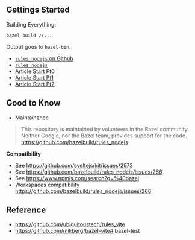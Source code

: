 ## Gettings Started

Building Everything:
```
bazel build //...
```

Output goes to `bazel-bin`.

* [`rules_nodejs` on Github](https://github.com/bazelbuild/rules_nodejs/tree/3.x)
* [`rules_nodejs`](https://bazelbuild.github.io/rules_nodejs/)
* [Article Start Pt0](https://levelup.gitconnected.com/build-and-run-your-first-go-application-with-bazel-ab83acb747f5)
* [Article Start Pt1](https://levelup.gitconnected.com/build-and-run-your-first-go-application-with-bazel-ab83acb747f5)
* [Article Start Pt2](https://levelup.gitconnected.com/build-and-run-your-first-node-js-application-with-bazel-898e1a92fac5)

## Good to Know

* Maintainance
> This repository is maintained by volunteers in the Bazel community. Neither Google, nor the Bazel team, provides support for the code.
https://github.com/bazelbuild/rules_nodejs

**Compatibility**
* See https://github.com/sveltejs/kit/issues/2973
* See https://github.com/bazelbuild/rules_nodejs/issues/266
* See https://www.npmjs.com/search?q=%40bazel
* Workspaces compatibility https://github.com/bazelbuild/rules_nodejs/issues/266

## Reference

* https://github.com/ubiquitoustech/rules_vite
* https://github.com/mikberg/bazel-vite# bazel-test
